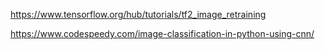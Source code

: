 https://www.tensorflow.org/hub/tutorials/tf2_image_retraining


https://www.codespeedy.com/image-classification-in-python-using-cnn/
